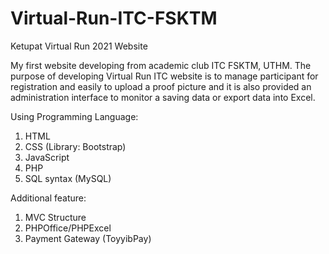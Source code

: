 # Virtual-Run-ITC-FSKTM
Ketupat Virtual Run 2021 Website

My first website developing from academic club ITC FSKTM, UTHM. The purpose of developing Virtual Run ITC website is to manage participant for registration and easily to upload
a proof picture and it is also provided an administration interface to monitor a saving data or export data into Excel.

Using Programming Language:
1. HTML
2. CSS (Library: Bootstrap)
3. JavaScript
4. PHP
5. SQL syntax (MySQL)

Additional feature:
1. MVC Structure
2. PHPOffice/PHPExcel
3. Payment Gateway (ToyyibPay)
